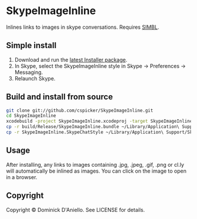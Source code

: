 # SkypeImageInline

Inlines links to images in skype conversations. Requires [SIMBL](http://www.culater.net/software/SIMBL/SIMBL.php).

## Simple install

1. Download and run the [latest Installer package](https://github.com/cspicker/SkypeImageInline/blob/master/Installers/SkypeImageInline-1.0.pkg).
2. In Skype, select the SkypeImageInline style in Skype -> Preferences -> Messaging.
3. Relaunch Skype.

## Build and install from source

```bash
git clone git://github.com/cspicker/SkypeImageInline.git
cd SkypeImageInline
xcodebuild -project SkypeImageInline.xcodeproj -target SkypeImageInline -configuration Release build
cp -r build/Release/SkypeImageInline.bundle ~/Library/Application\ Support/SIMBL/Plugins/
cp -r SkypeImageInline.SkypeChatStyle ~/Library/Application\ Support/Skype/ChatStyles/
```

## Usage

After installing, any links to images containing .jpg, .jpeg, .gif, .png or cl.ly will automatically be inlined as images. You can click on the image to open in a browser.

## Copyright

Copyright &copy; Dominick D'Aniello. See LICENSE for details.
